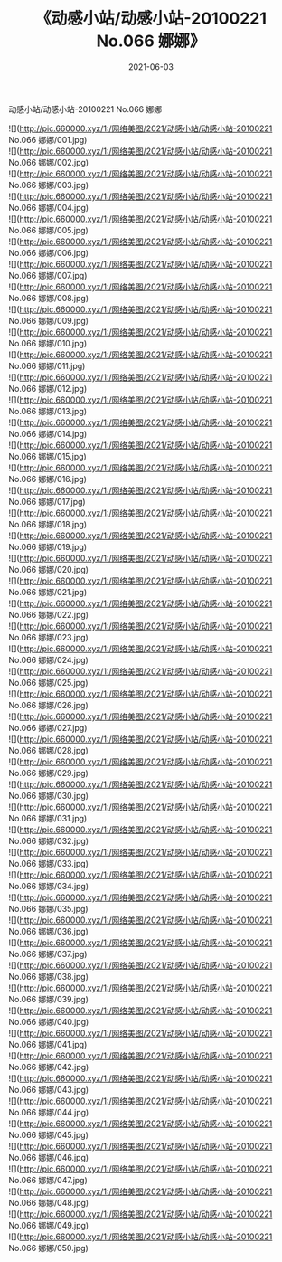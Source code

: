 ﻿---
layout: post
title:  《动感小站/动感小站-20100221 No.066 娜娜》
date:   2021-06-03
img: http://pic.660000.xyz/1:/网络美图/2021/动感小站/动感小站-20100221 No.066 娜娜/000.jpg
categories: [美女, 清纯, 唯美]
---

动感小站/动感小站-20100221 No.066 娜娜

 ![](http://pic.660000.xyz/1:/网络美图/2021/动感小站/动感小站-20100221 No.066 娜娜/001.jpg) <br>![](http://pic.660000.xyz/1:/网络美图/2021/动感小站/动感小站-20100221 No.066 娜娜/002.jpg) <br>![](http://pic.660000.xyz/1:/网络美图/2021/动感小站/动感小站-20100221 No.066 娜娜/003.jpg) <br>![](http://pic.660000.xyz/1:/网络美图/2021/动感小站/动感小站-20100221 No.066 娜娜/004.jpg) <br>![](http://pic.660000.xyz/1:/网络美图/2021/动感小站/动感小站-20100221 No.066 娜娜/005.jpg) <br>![](http://pic.660000.xyz/1:/网络美图/2021/动感小站/动感小站-20100221 No.066 娜娜/006.jpg) <br>![](http://pic.660000.xyz/1:/网络美图/2021/动感小站/动感小站-20100221 No.066 娜娜/007.jpg) <br>![](http://pic.660000.xyz/1:/网络美图/2021/动感小站/动感小站-20100221 No.066 娜娜/008.jpg) <br>![](http://pic.660000.xyz/1:/网络美图/2021/动感小站/动感小站-20100221 No.066 娜娜/009.jpg) <br>![](http://pic.660000.xyz/1:/网络美图/2021/动感小站/动感小站-20100221 No.066 娜娜/010.jpg) <br>![](http://pic.660000.xyz/1:/网络美图/2021/动感小站/动感小站-20100221 No.066 娜娜/011.jpg) <br>![](http://pic.660000.xyz/1:/网络美图/2021/动感小站/动感小站-20100221 No.066 娜娜/012.jpg) <br>![](http://pic.660000.xyz/1:/网络美图/2021/动感小站/动感小站-20100221 No.066 娜娜/013.jpg) <br>![](http://pic.660000.xyz/1:/网络美图/2021/动感小站/动感小站-20100221 No.066 娜娜/014.jpg) <br>![](http://pic.660000.xyz/1:/网络美图/2021/动感小站/动感小站-20100221 No.066 娜娜/015.jpg) <br>![](http://pic.660000.xyz/1:/网络美图/2021/动感小站/动感小站-20100221 No.066 娜娜/016.jpg) <br>![](http://pic.660000.xyz/1:/网络美图/2021/动感小站/动感小站-20100221 No.066 娜娜/017.jpg) <br>![](http://pic.660000.xyz/1:/网络美图/2021/动感小站/动感小站-20100221 No.066 娜娜/018.jpg) <br>![](http://pic.660000.xyz/1:/网络美图/2021/动感小站/动感小站-20100221 No.066 娜娜/019.jpg) <br>![](http://pic.660000.xyz/1:/网络美图/2021/动感小站/动感小站-20100221 No.066 娜娜/020.jpg) <br>![](http://pic.660000.xyz/1:/网络美图/2021/动感小站/动感小站-20100221 No.066 娜娜/021.jpg) <br>![](http://pic.660000.xyz/1:/网络美图/2021/动感小站/动感小站-20100221 No.066 娜娜/022.jpg) <br>![](http://pic.660000.xyz/1:/网络美图/2021/动感小站/动感小站-20100221 No.066 娜娜/023.jpg) <br>![](http://pic.660000.xyz/1:/网络美图/2021/动感小站/动感小站-20100221 No.066 娜娜/024.jpg) <br>![](http://pic.660000.xyz/1:/网络美图/2021/动感小站/动感小站-20100221 No.066 娜娜/025.jpg) <br>![](http://pic.660000.xyz/1:/网络美图/2021/动感小站/动感小站-20100221 No.066 娜娜/026.jpg) <br>![](http://pic.660000.xyz/1:/网络美图/2021/动感小站/动感小站-20100221 No.066 娜娜/027.jpg) <br>![](http://pic.660000.xyz/1:/网络美图/2021/动感小站/动感小站-20100221 No.066 娜娜/028.jpg) <br>![](http://pic.660000.xyz/1:/网络美图/2021/动感小站/动感小站-20100221 No.066 娜娜/029.jpg) <br>![](http://pic.660000.xyz/1:/网络美图/2021/动感小站/动感小站-20100221 No.066 娜娜/030.jpg) <br>![](http://pic.660000.xyz/1:/网络美图/2021/动感小站/动感小站-20100221 No.066 娜娜/031.jpg) <br>![](http://pic.660000.xyz/1:/网络美图/2021/动感小站/动感小站-20100221 No.066 娜娜/032.jpg) <br>![](http://pic.660000.xyz/1:/网络美图/2021/动感小站/动感小站-20100221 No.066 娜娜/033.jpg) <br>![](http://pic.660000.xyz/1:/网络美图/2021/动感小站/动感小站-20100221 No.066 娜娜/034.jpg) <br>![](http://pic.660000.xyz/1:/网络美图/2021/动感小站/动感小站-20100221 No.066 娜娜/035.jpg) <br>![](http://pic.660000.xyz/1:/网络美图/2021/动感小站/动感小站-20100221 No.066 娜娜/036.jpg) <br>![](http://pic.660000.xyz/1:/网络美图/2021/动感小站/动感小站-20100221 No.066 娜娜/037.jpg) <br>![](http://pic.660000.xyz/1:/网络美图/2021/动感小站/动感小站-20100221 No.066 娜娜/038.jpg) <br>![](http://pic.660000.xyz/1:/网络美图/2021/动感小站/动感小站-20100221 No.066 娜娜/039.jpg) <br>![](http://pic.660000.xyz/1:/网络美图/2021/动感小站/动感小站-20100221 No.066 娜娜/040.jpg) <br>![](http://pic.660000.xyz/1:/网络美图/2021/动感小站/动感小站-20100221 No.066 娜娜/041.jpg) <br>![](http://pic.660000.xyz/1:/网络美图/2021/动感小站/动感小站-20100221 No.066 娜娜/042.jpg) <br>![](http://pic.660000.xyz/1:/网络美图/2021/动感小站/动感小站-20100221 No.066 娜娜/043.jpg) <br>![](http://pic.660000.xyz/1:/网络美图/2021/动感小站/动感小站-20100221 No.066 娜娜/044.jpg) <br>![](http://pic.660000.xyz/1:/网络美图/2021/动感小站/动感小站-20100221 No.066 娜娜/045.jpg) <br>![](http://pic.660000.xyz/1:/网络美图/2021/动感小站/动感小站-20100221 No.066 娜娜/046.jpg) <br>![](http://pic.660000.xyz/1:/网络美图/2021/动感小站/动感小站-20100221 No.066 娜娜/047.jpg) <br>![](http://pic.660000.xyz/1:/网络美图/2021/动感小站/动感小站-20100221 No.066 娜娜/048.jpg) <br>![](http://pic.660000.xyz/1:/网络美图/2021/动感小站/动感小站-20100221 No.066 娜娜/049.jpg) <br>![](http://pic.660000.xyz/1:/网络美图/2021/动感小站/动感小站-20100221 No.066 娜娜/050.jpg) <br>
